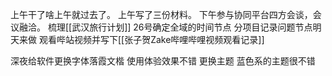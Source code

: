上午干了啥上午就过去了。
上午写了三份材料。
下午参与协同平台四方会谈，会议融洽。
梳理[[武汉旅行计划]]
26号确定全域的时间节点
分项目记录问题节点明天来做
观看哔站视频并写下[[张子贺Zake哔哩哔哩视频观看记录]]

深夜给软件更换字体落霞文楷
使用体验效果不错
更换主题 蓝色系的主题很不错